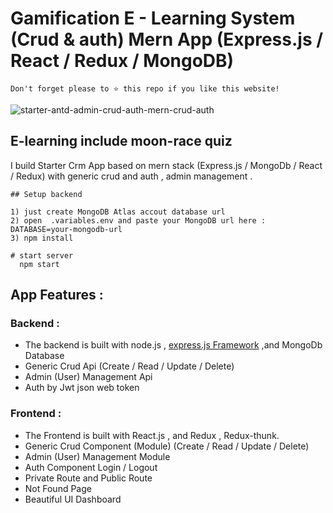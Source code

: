 
# Gamification E - Learning System (Crud & auth) Mern App (Express.js / React / Redux / MongoDB)

```
Don't forget please to ⭐ this repo if you like this website!
```


![starter-antd-admin-crud-auth-mern-crud-auth](https://dev-to-uploads.s3.amazonaws.com/uploads/articles/opp4yj177dizyaosah0o.png)


## E-learning include moon-race quiz 

I build Starter Crm App based on mern stack (Express.js / MongoDb / React / Redux) with generic crud and auth , admin management .

```
## Setup backend

1) just create MongoDB Atlas accout database url 
2) open  .variables.env and paste your MongoDB url here :  DATABASE=your-mongodb-url
3) npm install

# start server
  npm start

```

## App Features :

### Backend :

* The backend is built with node.js , [express.js Framework](https://expressjs.com/) ,and MongoDb Database
* Generic Crud Api (Create / Read / Update / Delete)
* Admin (User) Management Api
* Auth by Jwt json web token

### Frontend :

* The Frontend is built with React.js , and Redux , Redux-thunk.
* Generic Crud Component (Module) (Create / Read / Update / Delete)
* Admin (User) Management Module
* Auth Component Login / Logout
* Private Route and Public Route
* Not Found Page
* Beautiful UI Dashboard


